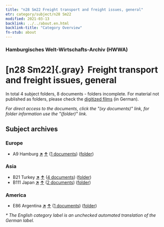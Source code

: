 ```yaml
---
title: "n28 Sm22 Freight transport and freight issues, general"
etr: category/subject/n28 Sm22
modified: 2021-03-13
backlink: ../../about.en.html
backlink-title: "Category Overview"
fn-stub: about
---
```


### Hamburgisches Welt-Wirtschafts-Archiv (HWWA)
# [n28 Sm22]{.gray}&#8201; Freight transport and freight issues, general&#160; 





In total 4 subject folders, 8 documents - folders incomplete.
For material not published as folders, please check the [digitized films](/film/h1_sh) (in German).

_For direct access to the documents, click the "(xy documents)" link, for folder information use the "(folder)" link._

## Subject archives



### Europe

- A9 Hamburg [**&nearr;**](../../../geo/i/140905/about.en.html "Hamburg (all folders)") [**&uarr;**](../../../geo/about.en.html#A9 "Country category system") (<a href="https://pm20.zbw.eu/dfgview/sh/140905,145519" title="about: Hamburg : Freight transport and freight issues, general" target="_blank">1 documents</a>) ([folder](http://purl.org/pressemappe20/folder/sh/140905,145519))

### Asia

- B21 Turkey [**&nearr;**](../../../geo/i/141111/about.en.html "Turkey (all folders)") [**&uarr;**](../../../geo/about.en.html#B21 "Country category system") (<a href="https://pm20.zbw.eu/dfgview/sh/141111,145519" title="about: Turkey : Freight transport and freight issues, general" target="_blank">4 documents</a>) ([folder](http://purl.org/pressemappe20/folder/sh/141111,145519))
- B111 Japan [**&nearr;**](../../../geo/i/141272/about.en.html "Japan (all folders)") [**&uarr;**](../../../geo/about.en.html#B111 "Country category system") (<a href="https://pm20.zbw.eu/dfgview/sh/141272,145519" title="about: Japan : Freight transport and freight issues, general" target="_blank">2 documents</a>) ([folder](http://purl.org/pressemappe20/folder/sh/141272,145519))

### America

- E86 Argentina [**&nearr;**](../../../geo/i/141692/about.en.html "Argentina (all folders)") [**&uarr;**](../../../geo/about.en.html#E86 "Country category system") (<a href="https://pm20.zbw.eu/dfgview/sh/141692,145519" title="about: Argentina : Freight transport and freight issues, general" target="_blank">1 documents</a>) ([folder](http://purl.org/pressemappe20/folder/sh/141692,145519))


_* The English category label is an unchecked automated translation of the German label._

